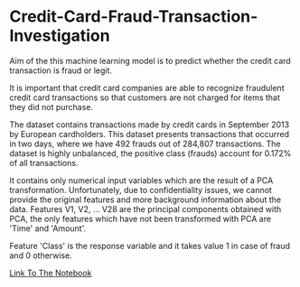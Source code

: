 # Credit-Card-Fraud-Transaction-Investigation
Aim of the this machine learning model is to predict whether the credit card transaction is fraud or legit.

It is important that credit card companies are able to recognize fraudulent credit card transactions so that customers are not charged for items that they did not purchase.

The dataset contains transactions made by credit cards in September 2013 by European cardholders. This dataset presents transactions that occurred in two days, where we have 492 frauds out of 284,807 transactions. The dataset is highly unbalanced, the positive class (frauds) account for 0.172% of all transactions.

It contains only numerical input variables which are the result of a PCA transformation. Unfortunately, due to confidentiality issues, we cannot provide the original features and more background information about the data. Features V1, V2, … V28 are the principal components obtained with PCA, the only features which have not been transformed with PCA are 'Time' and 'Amount'.

Feature 'Class' is the response variable and it takes value 1 in case of fraud and 0 otherwise.

[Link To The Notebook](https://www.kaggle.com/kamleshshimpi78/credit-card-fraud-transaction-investigation)
